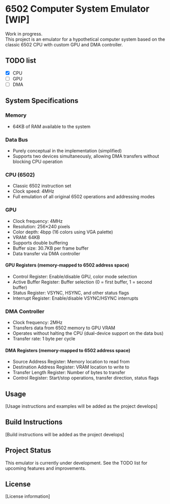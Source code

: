 # 6502 Computer System Emulator [WIP]

Work in progress.  
This project is an emulator for a hypothetical computer system based on the classic 6502 CPU with custom GPU and DMA controller.

## TODO list
- [X] CPU 
- [ ] GPU 
- [ ] DMA 

## System Specifications

### Memory
- 64KB of RAM available to the system

### Data Bus
- Purely conceptual in the implementation (simplified)
- Supports two devices simultaneously, allowing DMA transfers without blocking CPU operation

### CPU (6502)
- Classic 6502 instruction set
- Clock speed: 4MHz
- Full emulation of all original 6502 operations and addressing modes

### GPU
- Clock frequency: 4MHz
- Resolution: 256×240 pixels
- Color depth: 4bpp (16 colors using VGA palette)
- VRAM: 64KB
- Supports double buffering
- Buffer size: 30.7KB per frame buffer
- Data transfer via DMA controller

#### GPU Registers (memory-mapped to 6502 address space)
- Control Register: Enable/disable GPU, color mode selection
- Active Buffer Register: Buffer selection (0 = first buffer, 1 = second buffer)
- Status Register: VSYNC, HSYNC, and other status flags
- Interrupt Register: Enable/disable VSYNC/HSYNC interrupts

### DMA Controller
- Clock frequency: 2MHz
- Transfers data from 6502 memory to GPU VRAM
- Operates without halting the CPU (dual-device support on the data bus)
- Transfer rate: 1 byte per cycle

#### DMA Registers (memory-mapped to 6502 address space)
- Source Address Register: Memory location to read from
- Destination Address Register: VRAM location to write to
- Transfer Length Register: Number of bytes to transfer
- Control Register: Start/stop operations, transfer direction, status flags

## Usage

[Usage instructions and examples will be added as the project develops]

## Build Instructions

[Build instructions will be added as the project develops]

## Project Status

This emulator is currently under development. See the TODO list for upcoming features and improvements.

## License

[License information]

